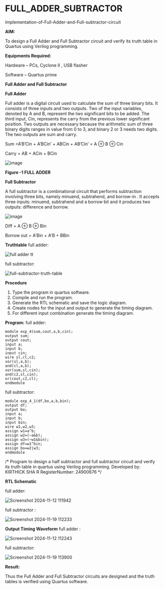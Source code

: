 # FULL_ADDER_SUBTRACTOR

Implementation-of-Full-Adder-and-Full-subtractor-circuit

**AIM:**

To design a Full Adder and Full Subtractor circuit and verify its truth table in Quartus using Verilog programming.

**Equipments Required:**

Hardware – PCs, Cyclone II , USB flasher

Software – Quartus prime

**Full Adder and Full Subtractor**

**Full Adder**

Full adder is a digital circuit used to calculate the sum of three binary bits. It consists of three inputs and two outputs. Two of the input variables, denoted by A and B, represent the two significant bits to be added. The third input, Cin, represents the carry from the previous lower significant position. Two outputs are necessary because the arithmetic sum of three binary digits ranges in value from 0 to 3, and binary 2 or 3 needs two digits. The two outputs are sum and carry.

Sum =A’B’Cin + A’BCin’ + ABCin + AB’Cin’ = A ⊕ B ⊕ Cin 

Carry = AB + ACin + BCin

![image](https://github.com/naavaneetha/FULL_ADDER_SUBTRACTOR/assets/154305477/0f30ba51-5ffb-4198-845f-18e054f675e7)

**Figure -1 FULL ADDER**

**Full Subtractor**

A full subtractor is a combinational circuit that performs subtraction involving three bits, namely minuend, subtrahend, and borrow-in . It accepts three inputs: minuend, subtrahend and a borrow bit and it produces two outputs: difference and borrow.

![image](https://github.com/naavaneetha/FULL_ADDER_SUBTRACTOR/assets/154305477/02b24f51-ab51-4304-9ad6-7b81ffc1ead5)

Diff = A ⊕ B ⊕ Bin 

Borrow out = A'Bin + A'B + BBin

**Truthtable**
full adder:

![full adder tt](https://github.com/user-attachments/assets/bc37d0e7-65ce-435b-8077-a0ab6dd2ea32)


full subtractor:

![full-subtractor-truth-table](https://github.com/user-attachments/assets/d74bdc3b-3f39-41ec-be0a-21e35d8dcc6d)



**Procedure**

1. Type the program in quartus software.
2. Compile and run the program.
3. Generate the RTL schematic and save the logic diagram.
4. Create nodes for the input and output to generate the timing diagram.
5. For different input combination generate the timing diagram.


**Program:**
full adder:
```
module exp_4(sum,cout,a,b,cin);
output sum;
output cout;
input a;
input b;
input cin;
wire sl,cl,c2;
xor(sl,a,b);
and(cl,a,b);
xor(sum,sl,cin);
and(c2,sl,cin);
or(cout,c2,cl);
endmodule
```

full subtractor:
```
module exp_4_1(df,bo,a,b,bin);
output df;
output bo;
input a;
input b;
input bin;
wire w1,w2,w3;
assign w1=a^b;
assign w2=(~a&b);
assign w3=(~w1&bin);
assign df=w1^bin;
assign bo=w2|w3;
endmodule
```


/* Program to design a half subtractor and full subtractor circuit and verify its truth table in quartus using Verilog programming.
Developed by: KIRTHICK SHA R RegisterNumber: 24900676
*/

**RTL Schematic**

full adder:

![Screenshot 2024-11-12 111942](https://github.com/user-attachments/assets/6b49db3c-76e4-416c-bf56-bad4b91927e2)

full subtractor :

![Screenshot 2024-11-19 112233](https://github.com/user-attachments/assets/822384cb-eb5f-409c-8731-70ca219825f8)




**Output Timing Waveform**
full adder :

![Screenshot 2024-11-12 112243](https://github.com/user-attachments/assets/c32ca58d-6ab7-4a7c-9af0-e6e3a1554c3f)

full subtractor:

![Screenshot 2024-11-19 113900](https://github.com/user-attachments/assets/cd79bfac-4414-4fc8-ba99-066e61f65794)




**Result:**

Thus the Full Adder and Full Subtractor circuits are designed and the truth tables is verified using Quartus software.




